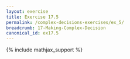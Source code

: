 ```yaml
---
layout: exercise
title: Exercise 17.5
permalink: /complex-decisions-exercises/ex_5/
breadcrumb: 17-Making-Complex-Decision
canonical_id: ex17.5
---
```


{% include mathjax_support %}
